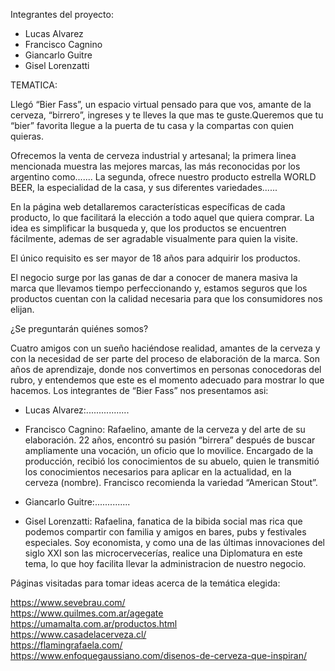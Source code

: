 
Integrantes del proyecto:

* Lucas Alvarez
* Francisco Cagnino
* Giancarlo Guitre
* Gisel Lorenzatti

TEMATICA:

Llegó “Bier Fass”, un espacio virtual pensado para que vos, amante de la cerveza, “birrero”, ingreses y te lleves la que mas te guste.Queremos que tu “bier” favorita llegue a la puerta de tu casa y la compartas con quien quieras.

Ofrecemos la venta de cerveza industrial y artesanal; la primera linea mencionada muestra las mejores marcas, las más reconocidas por los argentino como.......
La segunda, ofrece nuestro producto estrella WORLD BEER, la especialidad de la casa, y sus diferentes variedades......

En la página web detallaremos características específicas de cada producto, lo que facilitará la elección a todo aquel que quiera comprar.
La idea es simplificar la busqueda y, que los productos se encuentren fácilmente, ademas de ser agradable visualmente para quien la visite.

El único requisito es ser mayor de 18 años para adquirir los productos.

El negocio surge por las ganas de dar a conocer de manera masiva la marca que llevamos tiempo perfeccionando y, estamos seguros que los productos cuentan con la calidad necesaria para que los consumidores nos elijan.

¿Se preguntarán quiénes somos?

Cuatro amigos con un sueño haciéndose realidad, amantes de la cerveza y con la necesidad de ser parte del proceso de elaboración de la marca. 
Son años de aprendizaje, donde nos convertimos en personas conocedoras del rubro, y entendemos que este es el momento adecuado para mostrar lo que hacemos. 
Los integrantes de “Bier Fass” nos presentamos asi:

* Lucas Alvarez:.................

* Francisco Cagnino: Rafaelino, amante de la cerveza y del arte de su elaboración. 22 años, encontró su pasión “birrera” después de buscar ampliamente una vocación, un oficio que lo movilice. 
Encargado de la producción, recibió los conocimientos de su abuelo, quien le transmitió los conocimientos necesarios para aplicar en la actualidad, en la cerveza (nombre). Francisco recomienda la variedad “American Stout”.

* Giancarlo Guitre:..............

* Gisel Lorenzatti: Rafaelina, fanatica de la bibida social mas rica que podemos compartir con familia y amigos en bares, pubs y festivales especiales. 
Soy economista, y como una de las últimas innovaciones del siglo XXI son las microcervecerías, realice una Diplomatura en este tema, lo que hoy facilita llevar la administracion de nuestro negocio.


Páginas visitadas para tomar ideas acerca de la temática elegida:

https://www.sevebrau.com/   
https://www.quilmes.com.ar/agegate   
https://umamalta.com.ar/productos.html   
https://www.casadelacerveza.cl/    
https://flamingrafaela.com/    
https://www.enfoquegaussiano.com/disenos-de-cerveza-que-inspiran/   
